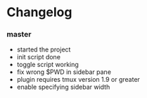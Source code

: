 # Changelog

### master
- started the project
- init script done
- toggle script working
- fix wrong $PWD in sidebar pane
- plugin requires tmux version 1.9 or greater
- enable specifying sidebar width
